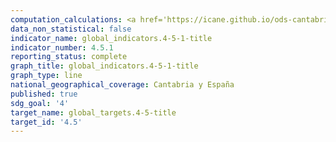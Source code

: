 ```yaml
---
computation_calculations: <a href='https://icane.github.io/ods-cantabria/assets/pdf/4.5.1.0.pdf' target='_blank'>Índices de paridad (entre mujeres y hombres, zonas rurales y urbanas, quintiles de riqueza superior e inferior y grupos como los discapacitados, los pueblos indígenas y los afectados por los conflictos, a medida que se disponga de datos) para todos los indicadores educativos de esta lista que puedan desglosarse</a><br><a href='https://icane.github.io/ods-cantabria/assets/pdf/4.5.1.1.pdf' target='_blank'>Índices de paridad (entre mujeres y hombres, zonas rurales y urbanas, quintiles de riqueza superior e inferior y grupos como los discapacitados, los pueblos indígenas y los afectados por los conflictos, a medida que se disponga de datos) para todos los indicadores educativos de esta lista que puedan desglosarse</a><br><a href='https://icane.github.io/ods-cantabria/assets/pdf/4.5.1.3.pdf' target='_blank'>Índices de paridad (entre mujeres y hombres, zonas rurales y urbanas, quintiles de riqueza superior e inferior y grupos como los discapacitados, los pueblos indígenas y los afectados por los conflictos, a medida que se disponga de datos) para todos los indicadores educativos de esta lista que puedan desglosarse</a><br><a href='https://icane.github.io/ods-cantabria/assets/pdf/4.5.1.4.pdf' target='_blank'>Índices de paridad (entre mujeres y hombres, zonas rurales y urbanas, quintiles de riqueza superior e inferior y grupos como los discapacitados, los pueblos indígenas y los afectados por los conflictos, a medida que se disponga de datos) para todos los indicadores educativos de esta lista que puedan desglosarse</a><br><a href='https://icane.github.io/ods-cantabria/assets/pdf/4.5.1.5.pdf' target='_blank'>Índices de paridad (entre mujeres y hombres, zonas rurales y urbanas, quintiles de riqueza superior e inferior y grupos como los discapacitados, los pueblos indígenas y los afectados por los conflictos, a medida que se disponga de datos) para todos los indicadores educativos de esta lista que puedan desglosarse</a>
data_non_statistical: false
indicator_name: global_indicators.4-5-1-title
indicator_number: 4.5.1
reporting_status: complete
graph_title: global_indicators.4-5-1-title
graph_type: line
national_geographical_coverage: Cantabria y España
published: true
sdg_goal: '4'
target_name: global_targets.4-5-title
target_id: '4.5'
---
```

